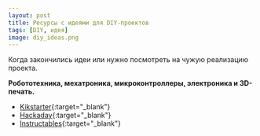 ```yaml
---
layout: post 
title: Ресурсы с идеями для DIY-проектов
tags: [DIY, идея]
image: diy_ideas.png
---
```


Когда закончились идеи или нужно посмотреть на чужую реализацию проекта.
<!--excerpt-->

**Робототехника, мехатроника, микроконтроллеры, электроника и 3D-печать.**

* [Kikstarter](https://www.kickstarter.com/design-tech?ref=home){:target="_blank"}
* [Hackaday](https://hackaday.io/lists){:target="_blank"}
* [Instructables](https://www.instructables.com/technology/winners/?sort=winners){:target="_blank"}